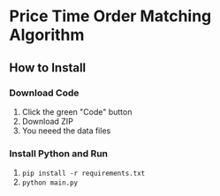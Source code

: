 # Price Time Order Matching Algorithm

## How to Install
### Download Code
1. Click the green "Code" button
1. Download ZIP
1. You neeed the data files

### Install Python and Run
1. `pip install -r requirements.txt`
2. `python main.py`
